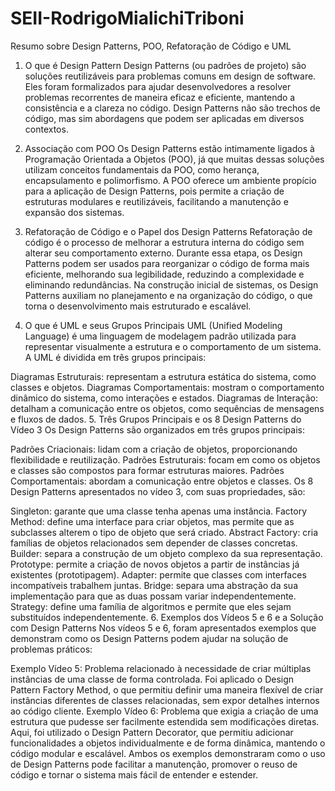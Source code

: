 # SEII-RodrigoMialichiTriboni


Resumo sobre Design Patterns, POO, Refatoração de Código e UML
1. O que é Design Pattern
Design Patterns (ou padrões de projeto) são soluções reutilizáveis para problemas comuns em design de software. Eles foram formalizados para ajudar desenvolvedores a resolver problemas recorrentes de maneira eficaz e eficiente, mantendo a consistência e a clareza no código. Design Patterns não são trechos de código, mas sim abordagens que podem ser aplicadas em diversos contextos.

2. Associação com POO
Os Design Patterns estão intimamente ligados à Programação Orientada a Objetos (POO), já que muitas dessas soluções utilizam conceitos fundamentais da POO, como herança, encapsulamento e polimorfismo. A POO oferece um ambiente propício para a aplicação de Design Patterns, pois permite a criação de estruturas modulares e reutilizáveis, facilitando a manutenção e expansão dos sistemas.

3. Refatoração de Código e o Papel dos Design Patterns
Refatoração de código é o processo de melhorar a estrutura interna do código sem alterar seu comportamento externo. Durante essa etapa, os Design Patterns podem ser usados para reorganizar o código de forma mais eficiente, melhorando sua legibilidade, reduzindo a complexidade e eliminando redundâncias. Na construção inicial de sistemas, os Design Patterns auxiliam no planejamento e na organização do código, o que torna o desenvolvimento mais estruturado e escalável.

4. O que é UML e seus Grupos Principais
UML (Unified Modeling Language) é uma linguagem de modelagem padrão utilizada para representar visualmente a estrutura e o comportamento de um sistema. A UML é dividida em três grupos principais:

Diagramas Estruturais: representam a estrutura estática do sistema, como classes e objetos.
Diagramas Comportamentais: mostram o comportamento dinâmico do sistema, como interações e estados.
Diagramas de Interação: detalham a comunicação entre os objetos, como sequências de mensagens e fluxos de dados.
5. Três Grupos Principais e os 8 Design Patterns do Vídeo 3
Os Design Patterns são organizados em três grupos principais:

Padrões Criacionais: lidam com a criação de objetos, proporcionando flexibilidade e reutilização.
Padrões Estruturais: focam em como os objetos e classes são compostos para formar estruturas maiores.
Padrões Comportamentais: abordam a comunicação entre objetos e classes.
Os 8 Design Patterns apresentados no vídeo 3, com suas propriedades, são:

Singleton: garante que uma classe tenha apenas uma instância.
Factory Method: define uma interface para criar objetos, mas permite que as subclasses alterem o tipo de objeto que será criado.
Abstract Factory: cria famílias de objetos relacionados sem depender de classes concretas.
Builder: separa a construção de um objeto complexo da sua representação.
Prototype: permite a criação de novos objetos a partir de instâncias já existentes (prototipagem).
Adapter: permite que classes com interfaces incompatíveis trabalhem juntas.
Bridge: separa uma abstração da sua implementação para que as duas possam variar independentemente.
Strategy: define uma família de algoritmos e permite que eles sejam substituídos independentemente.
6. Exemplos dos Vídeos 5 e 6 e a Solução com Design Patterns
Nos vídeos 5 e 6, foram apresentados exemplos que demonstram como os Design Patterns podem ajudar na solução de problemas práticos:

Exemplo Vídeo 5: Problema relacionado à necessidade de criar múltiplas instâncias de uma classe de forma controlada. Foi aplicado o Design Pattern Factory Method, o que permitiu definir uma maneira flexível de criar instâncias diferentes de classes relacionadas, sem expor detalhes internos ao código cliente.
Exemplo Vídeo 6: Problema que exigia a criação de uma estrutura que pudesse ser facilmente estendida sem modificações diretas. Aqui, foi utilizado o Design Pattern Decorator, que permitiu adicionar funcionalidades a objetos individualmente e de forma dinâmica, mantendo o código modular e escalável.
Ambos os exemplos demonstraram como o uso de Design Patterns pode facilitar a manutenção, promover o reuso de código e tornar o sistema mais fácil de entender e estender.